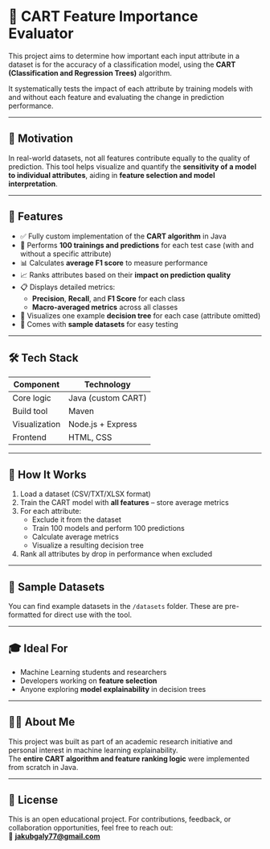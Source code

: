 # 🌳 CART Feature Importance Evaluator

This project aims to determine how important each input attribute in a dataset is for the accuracy of a classification model, using the **CART (Classification and Regression Trees)** algorithm.

It systematically tests the impact of each attribute by training models with and without each feature and evaluating the change in prediction performance.

---

## 🧠 Motivation

In real-world datasets, not all features contribute equally to the quality of prediction. This tool helps visualize and quantify the **sensitivity of a model to individual attributes**, aiding in **feature selection and model interpretation**.

---

## 🚀 Features

- ✅ Fully custom implementation of the **CART algorithm** in Java  
- 🔄 Performs **100 trainings and predictions** for each test case (with and without a specific attribute)  
- 📊 Calculates **average F1 score** to measure performance  
- 📈 Ranks attributes based on their **impact on prediction quality**  
- 📋 Displays detailed metrics:
  - **Precision**, **Recall**, and **F1 Score** for each class
  - **Macro-averaged metrics** across all classes  
- 🌳 Visualizes one example **decision tree** for each case (attribute omitted)  
- 🧪 Comes with **sample datasets** for easy testing  

---

## 🛠 Tech Stack

| Component        | Technology            |
|------------------|------------------------|
| Core logic       | Java (custom CART)     |
| Build tool       | Maven                  |
| Visualization    | Node.js + Express      |
| Frontend         | HTML, CSS              |

---

## 🧪 How It Works

1. Load a dataset (CSV/TXT/XLSX format)  
2. Train the CART model with **all features** – store average metrics  
3. For each attribute:
   - Exclude it from the dataset  
   - Train 100 models and perform 100 predictions  
   - Calculate average metrics  
   - Visualize a resulting decision tree  
4. Rank all attributes by drop in performance when excluded  

---

## 🧪 Sample Datasets

You can find example datasets in the `/datasets` folder. These are pre-formatted for direct use with the tool.

---

## 🎓 Ideal For

- Machine Learning students and researchers  
- Developers working on **feature selection**  
- Anyone exploring **model explainability** in decision trees  

---

## 👨‍💻 About Me

This project was built as part of an academic research initiative and personal interest in machine learning explainability.  
The **entire CART algorithm and feature ranking logic** were implemented from scratch in Java.

---

## 📄 License

This is an open educational project. For contributions, feedback, or collaboration opportunities, feel free to reach out:  
📧 **jakubgaly77@gmail.com**
